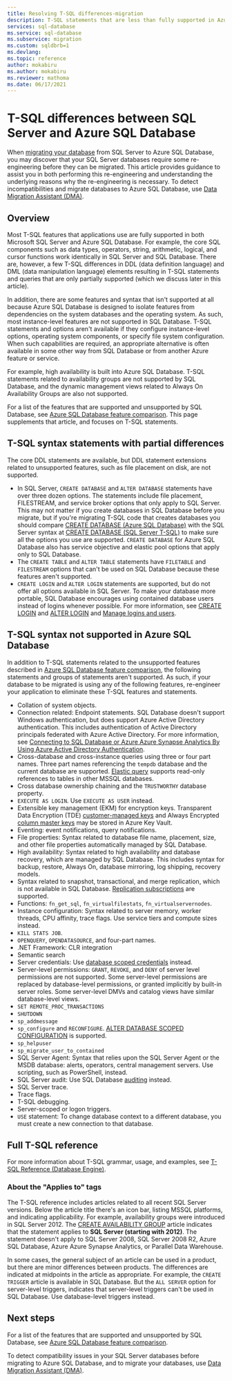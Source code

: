 ```yaml
---
title: Resolving T-SQL differences-migration
description: T-SQL statements that are less than fully supported in Azure SQL Database.
services: sql-database
ms.service: sql-database
ms.subservice: migration
ms.custom: sqldbrb=1
ms.devlang: 
ms.topic: reference
author: mokabiru
ms.author: mokabiru
ms.reviewer: mathoma
ms.date: 06/17/2021
---
```

# T-SQL differences between SQL Server and Azure SQL Database

When [migrating your database](migrate-to-database-from-sql-server.md) from SQL Server to Azure SQL Database, you may discover that your SQL Server databases require some re-engineering before they can be migrated. This article provides guidance to assist you in both performing this re-engineering and understanding the underlying reasons why the re-engineering is necessary. To detect incompatibilities and migrate databases to Azure SQL Database, use [Data Migration Assistant (DMA)](/sql/dma/dma-overview.md).

## Overview

Most T-SQL features that applications use are fully supported in both Microsoft SQL Server and Azure SQL Database. For example, the core SQL components such as data types, operators, string, arithmetic, logical, and cursor functions work identically in SQL Server and SQL Database. There are, however, a few T-SQL differences in DDL (data definition language) and DML (data manipulation language) elements resulting in T-SQL statements and queries that are only partially supported (which we discuss later in this article).

In addition, there are some features and syntax that isn't supported at all because Azure SQL Database is designed to isolate features from dependencies on the system databases and the operating system. As such, most instance-level features are not supported in SQL Database. T-SQL statements and options aren't available if they configure instance-level options, operating system components, or specify file system configuration. When such capabilities are required, an appropriate alternative is often available in some other way from SQL Database or from another Azure feature or service.

For example, high availability is built into Azure SQL Database. T-SQL statements related to availability groups are not supported by SQL Database, and the dynamic management views related to Always On Availability Groups are also not supported.

For a list of the features that are supported and unsupported by SQL Database, see [Azure SQL Database feature comparison](features-comparison.md). This page supplements that article, and focuses on T-SQL statements.

## T-SQL syntax statements with partial differences

The core DDL statements are available, but DDL statement extensions related to unsupported features, such as file placement on disk, are not supported.

- In SQL Server, `CREATE DATABASE` and `ALTER DATABASE` statements have over three dozen options. The statements include file placement, FILESTREAM, and service broker options that only apply to SQL Server. This may not matter if you create databases in SQL Database before you migrate, but if you're migrating T-SQL code that creates databases you should compare [CREATE DATABASE (Azure SQL Database)](/sql/t-sql/statements/create-database-transact-sql?view=azuresqldb-current&preserve-view=true) with the SQL Server syntax at [CREATE DATABASE (SQL Server T-SQL)](/sql/t-sql/statements/create-database-transact-sql?view=sql-server-ver15&preserve-view=true) to make sure all the options you use are supported. `CREATE DATABASE` for Azure SQL Database also has service objective and elastic pool options that apply only to SQL Database.
- The `CREATE TABLE` and `ALTER TABLE` statements have `FILETABLE` and `FILESTREAM` options that can't be used on SQL Database because these features aren't supported.
- `CREATE LOGIN` and `ALTER LOGIN` statements are supported, but do not offer all options available in SQL Server. To make your database more portable, SQL Database encourages using contained database users instead of logins whenever possible. For more information, see [CREATE LOGIN](/sql/t-sql/statements/create-login-transact-sql?view=azuresqldb-current&preserve-view=true) and [ALTER LOGIN](/sql/t-sql/statements/alter-login-transact-sql?view=azuresqldb-current&preserve-view=true) and [Manage logins and users](logins-create-manage.md).

## T-SQL syntax not supported in Azure SQL Database

In addition to T-SQL statements related to the unsupported features described in [Azure SQL Database feature comparison](features-comparison.md), the following statements and groups of statements aren't supported. As such, if your database to be migrated is using any of the following features, re-engineer your application to eliminate these T-SQL features and statements.

- Collation of system objects.
- Connection related: Endpoint statements. SQL Database doesn't support Windows authentication, but does support Azure Active Directory authentication. This includes authentication of Active Directory principals federated with Azure Active Directory. For more information, see [Connecting to SQL Database or Azure Azure Synapse Analytics By Using Azure Active Directory Authentication](authentication-aad-overview.md).
- Cross-database and cross-instance queries using three or four part names. Three part names referencing the `tempdb` database and the current database are supported. [Elastic query](elastic-query-overview.md) supports read-only references to tables in other MSSQL databases.
- Cross database ownership chaining and the `TRUSTWORTHY` database property.
- `EXECUTE AS LOGIN`. Use `EXECUTE AS USER` instead.
- Extensible key management (EKM) for encryption keys. Transparent Data Encryption (TDE) [customer-managed keys](transparent-data-encryption-byok-overview.md) and Always Encrypted [column master keys](always-encrypted-azure-key-vault-configure.md) may be stored in Azure Key Vault.
- Eventing: event notifications, query notifications.
- File properties: Syntax related to database file name, placement, size, and other file properties automatically managed by SQL Database.
- High availability: Syntax related to high availability and database recovery, which are managed by SQL Database. This includes syntax for backup, restore, Always On, database mirroring, log shipping, recovery models.
- Syntax related to snapshot, transactional, and merge replication, which is not available in SQL Database. [Replication subscriptions](replication-to-sql-database.md) are supported.
- Functions: `fn_get_sql`, `fn_virtualfilestats`, `fn_virtualservernodes`.
- Instance configuration: Syntax related to server memory, worker threads, CPU affinity, trace flags. Use service tiers and compute sizes instead.
- `KILL STATS JOB`.
- `OPENQUERY`, `OPENDATASOURCE`, and four-part names.
- .NET Framework: CLR integration
- Semantic search
- Server credentials: Use [database scoped credentials](/sql/t-sql/statements/create-database-scoped-credential-T-SQL) instead.
- Server-level permissions: `GRANT`, `REVOKE`, and `DENY` of server level permissions are not supported. Some server-level permissions are replaced by database-level permissions, or granted implicitly by built-in server roles. Some server-level DMVs and catalog views have similar database-level views.
- `SET REMOTE_PROC_TRANSACTIONS`
- `SHUTDOWN`
- `sp_addmessage`
- `sp_configure` and `RECONFIGURE`. [ALTER DATABASE SCOPED CONFIGURATION](/sql/t-sql/statements/alter-database-scoped-configuration-T-SQL) is supported.
- `sp_helpuser`
- `sp_migrate_user_to_contained`
- SQL Server Agent: Syntax that relies upon the SQL Server Agent or the MSDB database: alerts, operators, central management servers. Use scripting, such as PowerShell, instead.
- SQL Server audit: Use SQL Database [auditing](auditing-overview.md) instead.
- SQL Server trace.
- Trace flags.
- T-SQL debugging.
- Server-scoped or logon triggers.
- `USE` statement: To change database context to a different database, you must create a new connection to that database.

## Full T-SQL reference

For more information about T-SQL grammar, usage, and examples, see [T-SQL Reference (Database Engine)](/sql/t-sql/language-reference).

### About the "Applies to" tags

The T-SQL reference includes articles related to all recent SQL Server versions. Below the article title there's an icon bar, listing MSSQL platforms, and indicating applicability. For example, availability groups were introduced in SQL Server 2012. The [CREATE AVAILABILITY GROUP](/sql/t-sql/statements/create-availability-group-T-SQL) article indicates that the statement applies to **SQL Server (starting with 2012)**. The statement doesn't apply to SQL Server 2008, SQL Server 2008 R2, Azure SQL Database, Azure Azure Synapse Analytics, or Parallel Data Warehouse.

In some cases, the general subject of an article can be used in a product, but there are minor differences between products. The differences are indicated at midpoints in the article as appropriate. For example, the `CREATE TRIGGER` article is available in SQL Database. But the `ALL SERVER` option for server-level triggers, indicates that server-level triggers can't be used in SQL Database. Use database-level triggers instead.

## Next steps

For a list of the features that are supported and unsupported by SQL Database, see [Azure SQL Database feature comparison](features-comparison.md).

To detect compatibility issues in your SQL Server databases before migrating to Azure SQL Database, and to migrate your databases, use [Data Migration Assistant (DMA)](/sql/dma/dma-overview.md).